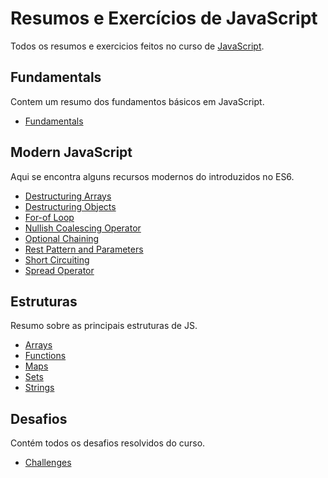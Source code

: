 # Resumos e Exercícios de JavaScript

Todos os resumos e exercicios feitos no curso de [JavaScript](https://www.udemy.com/course/the-complete-javascript-course/?couponCode=2021PM25).

## Fundamentals

Contem um resumo dos fundamentos básicos em JavaScript.

- [Fundamentals](https://github.com/isabellatressino/javascript-resumos-exercicios/tree/main/Fundamentals)

## Modern JavaScript

Aqui se encontra alguns recursos modernos do introduzidos no ES6.

- [Destructuring Arrays](https://github.com/isabellatressino/javascript-resumos-exercicios/tree/main/Modern%20JS/Destructuring%20Arrays)
- [Destructuring Objects](https://github.com/isabellatressino/javascript-resumos-exercicios/tree/main/Modern%20JS/Destructuring%20Objects)
- [For-of Loop](https://github.com/isabellatressino/javascript-resumos-exercicios/tree/main/Modern%20JS/For-of%20Loop)
- [Nullish Coalescing Operator](https://github.com/isabellatressino/javascript-resumos-exercicios/tree/main/Modern%20JS/Nullish%20Coalescing%20Operator)
- [Optional Chaining](https://github.com/isabellatressino/javascript-resumos-exercicios/tree/main/Modern%20JS/Optional%20Chaining)
- [Rest Pattern and Parameters](https://github.com/isabellatressino/javascript-resumos-exercicios/tree/main/Modern%20JS/Rest%20Pattern%20and%20Parameters)
- [Short Circuiting](https://github.com/isabellatressino/javascript-resumos-exercicios/tree/main/Modern%20JS/Short%20Circuiting)
- [Spread Operator](https://github.com/isabellatressino/javascript-resumos-exercicios/tree/main/Modern%20JS/Spread%20Operator)

## Estruturas

Resumo sobre as principais estruturas de JS.

- [Arrays](https://github.com/isabellatressino/javascript-resumos-exercicios/blob/main/Arrays/Arrays.md)
- [Functions](https://github.com/isabellatressino/javascript-resumos-exercicios/tree/main/Functions)
- [Maps](https://github.com/isabellatressino/javascript-resumos-exercicios/tree/main/Maps)
- [Sets](https://github.com/isabellatressino/javascript-resumos-exercicios/tree/main/Sets)
- [Strings](https://github.com/isabellatressino/javascript-resumos-exercicios/blob/main/Strings/Strings.md)

## Desafios

Contém todos os desafios resolvidos do curso.

- [Challenges](https://github.com/isabellatressino/javascript-resumos-exercicios/tree/main/Challenges)
